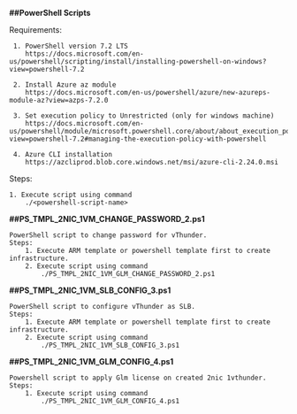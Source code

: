 **##PowerShell Scripts**

Requirements:

     1. PowerShell version 7.2 LTS
	    https://docs.microsoft.com/en-us/powershell/scripting/install/installing-powershell-on-windows?view=powershell-7.2
		
     2. Install Azure az module
        https://docs.microsoft.com/en-us/powershell/azure/new-azureps-module-az?view=azps-7.2.0
     
     3. Set execution policy to Unrestricted (only for windows machine)
        https://docs.microsoft.com/en-us/powershell/module/microsoft.powershell.core/about/about_execution_policies?view=powershell-7.2#managing-the-execution-policy-with-powershell
		
	 4. Azure CLI installation
		https://azcliprod.blob.core.windows.net/msi/azure-cli-2.24.0.msi
		
Steps: 

    1. Execute script using command
        ./<powershell-script-name>

**##PS_TMPL_2NIC_1VM_CHANGE_PASSWORD_2.ps1**

    PowerShell script to change password for vThunder.
    Steps:
        1. Execute ARM template or powershell template first to create infrastructure.
        2. Execute script using command
            ./PS_TMPL_2NIC_1VM_GLM_CHANGE_PASSWORD_2.ps1

**##PS_TMPL_2NIC_1VM_SLB_CONFIG_3.ps1**

    PowerShell script to configure vThunder as SLB.
    Steps:
        1. Execute ARM template or powershell template first to create infrastructure.
        2. Execute script using command
            ./PS_TMPL_2NIC_1VM_SLB_CONFIG_3.ps1 
    
**##PS_TMPL_2NIC_1VM_GLM_CONFIG_4.ps1**

    Powershell script to apply Glm license on created 2nic 1vthunder.
    Steps:
        1. Execute script using command
            ./PS_TMPL_2NIC_1VM_GLM_CONFIG_4.ps1 
